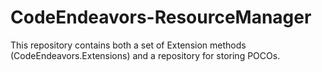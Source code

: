 CodeEndeavors-ResourceManager
=============================
This repository contains both a set of Extension methods (CodeEndeavors.Extensions) and a repository for storing POCOs.

